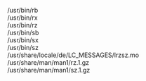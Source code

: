 /usr/bin/rb  
/usr/bin/rx  
/usr/bin/rz  
/usr/bin/sb  
/usr/bin/sx  
/usr/bin/sz  
/usr/share/locale/de/LC\_MESSAGES/lrzsz.mo  
/usr/share/man/man1/rz.1.gz  
/usr/share/man/man1/sz.1.gz  
